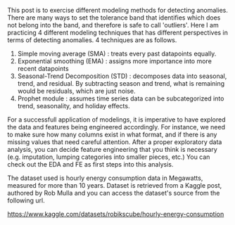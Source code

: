 This post is to exercise different modeling methods for detecting anomalies. 
There are many ways to set the tolerance band that identifies which does not belong into the band, and therefore is safe to call 'outliers'.
Here I am practicing 4 different modeling techniques that has different perspectives in terms of detecting anomalies. 4 techniques are as follows. 

1. Simple moving average (SMA)
    : treats every past datapoints equally.
2. Exponential smoothing (EMA)
    : assigns more importance into more recent datapoints
3. Seasonal-Trend Decomposition (STD)
    : decomposes data into seasonal, trend, and residual. By subtracting season and trend, what is remaining would be residuals, which are just noise.
4. Prophet module
    : assumes time series data can be subcategorized into trend, seasonality, and holiday effects.

For a successfull application of modelings, it is imperative to have explored the data and features being engineered accordingly. For instance, we need to make sure how many columns exist in what format, and if there is any missing values that need careful attention. After a proper exploratory data analysis, you can decide feature engineering that you think is necessary (e.g. imputation, lumping categories into smaller pieces, etc.) You can check out the EDA and FE as first steps into this analysis.

The dataset used is hourly energy consumption data in Megawatts, measured for more than 10 years. Dataset is retrieved from a Kaggle post, authored by Rob Mulla and you can access the dataset's source from the following url.

https://www.kaggle.com/datasets/robikscube/hourly-energy-consumption
